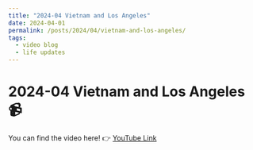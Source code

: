 ```yaml
---
title: "2024-04 Vietnam and Los Angeles"
date: 2024-04-01
permalink: /posts/2024/04/vietnam-and-los-angeles/
tags:
  - video blog
  - life updates
---
```


# 2024-04 Vietnam and Los Angeles 📹
You can find the video here! 
👉 <a href="https://youtu.be/35gU4Er9btk"> YouTube Link </a>
